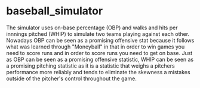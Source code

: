 # baseball_simulator

The simulator uses on-base percentage (OBP) and walks and hits per innnings pitched (WHIP) to simulate two teams playing against each other. Nowadays OBP can be seen as a promising offensive stat because it follows what was learned through "Moneyball" in that in order to win games you need to score runs and in order to score runs you need to get on base. Just as OBP can be seen as a promising offensive statistic, WHIP can be seen as a promising pitching statistic as it is a statistic that weighs a pitchers performance more reliably and tends to eliminate the skewness a mistakes outside of the pitcher's control throughout the game.  
